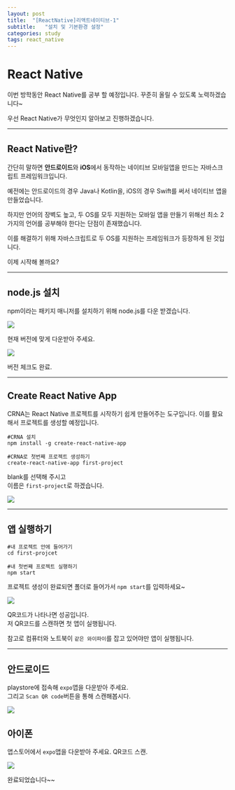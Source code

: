 ```yaml
---
layout: post
title:  "[ReactNative]리액트네이티브-1"
subtitle:   "설치 및 기본환경 설정"
categories: study
tags: react_native
---
```


# React Native

이번 방학동안 React Native를 공부 할 예정입니다. 꾸준히 올릴 수 있도록 노력하겠습니다~

우선 React Native가 무엇인지 알아보고 진행하겠습니다.

---
## React Native란?

간단히 말하면 **안드로이드**와 **iOS**에서 동작하는 네이티브 모바일앱을 만드는 자바스크립트 프레임워크입니다.

예전에는 안드로이드의 경우 Java나 Kotlin을, iOS의 경우 Swift를 써서 네이티브 앱을 만들었습니다.

하지만 언어의 장벽도 높고, 두 OS를 모두 지원하는 모바일 앱을 만들기 위해선 최소 2가지의 언어를 공부해야 한다는 단점이 존재했습니다.

이를 해결하기 위해 자바스크립트로 두 OS를 지원하는 프레임워크가 등장하게 된 것입니다.

이제 시작해 볼까요?

---

## node.js 설치

npm이라는 패키지 매니저를 설치하기 위해 node.js를 다운 받겠습니다.

![](/assets/img/posts/2019-07-13-11-43-57.png)

현재 버전에 맞게 다운받아 주세요.

![](/assets/img/posts/2019-07-13-11-48-27.png)

버전 체크도 완료.

---

## Create React Native App

CRNA는 React Native 프로젝트를 시작하기 쉽게 만들어주는 도구입니다. 이를 활요해서 프로젝트를 생성할 예정입니다.

```
#CRNA 설치
npm install -g create-react-native-app

#CRNA로 첫번째 프로젝트 생성하기
create-react-native-app first-project
```

blank를 선택해 주시고  
이름은 `first-project`로 하겠습니다.

![](/assets/img/posts/2019-07-13-11-54-00.png)

---
## 앱 실행하기 

```
#내 프로젝트 안에 들어가기
cd first-projcet

#내 첫번째 프로젝트 실행하기
npm start
```

프로젝트 생성이 완료되면 폴더로 들어가서 `npm start`를 입력하세요~

![](/assets/img/posts/2019-07-13-12-46-29.png)

QR코드가 나타나면 성공입니다.  
저 QR코드를 스캔하면 첫 앱이 실행됩니다.

참고로 컴퓨터와 노트북이 `같은 와이파이`를 잡고 있어야만 앱이 실행됩니다.

---

## 안드로이드

playstore에 접속해 `expo`앱을 다운받아 주세요.  
그리고 `Scan QR code`버튼을 통해 스캔해봅시다.

![](/assets/img/posts/2019-07-13-12-49-45.png)

## 아이폰

앱스토어에서 `expo`앱을 다운받아 주세요. QR코드 스캔.



![](/assets/img/posts/2019-07-13-13-01-53.png)

완료되었습니다~~